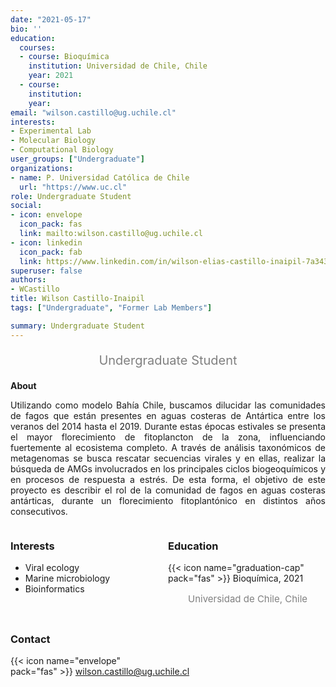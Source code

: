 ```yaml
---
date: "2021-05-17"
bio: ''
education:
  courses:
  - course: Bioquímica 
    institution: Universidad de Chile, Chile 
    year: 2021
  - course: 
    institution: 
    year: 
email: "wilson.castillo@ug.uchile.cl"
interests:
- Experimental Lab
- Molecular Biology
- Computational Biology
user_groups: ["Undergraduate"]
organizations:
- name: P. Universidad Católica de Chile
  url: "https://www.uc.cl"
role: Undergraduate Student
social:
- icon: envelope
  icon_pack: fas
  link: mailto:wilson.castillo@ug.uchile.cl
- icon: linkedin
  icon_pack: fab
  link: https://www.linkedin.com/in/wilson-elias-castillo-inaipil-7a3437205
superuser: false
authors:
- WCastillo
title: Wilson Castillo-Inaipil
tags: ["Undergraduate", "Former Lab Members"]

summary: Undergraduate Student
---
```

<p style="color:grey; font-size:20px; text-align:center;"> Undergraduate Student </p>

<div style="text-align:justify;">

**About**

Utilizando como modelo Bahía Chile, buscamos dilucidar las comunidades de fagos que están presentes en aguas costeras de Antártica entre los veranos del 2014 hasta el 2019. Durante estas épocas estivales se presenta el mayor florecimiento de fitoplancton de la zona, influenciando fuertemente al ecosistema completo. A través de análisis taxonómicos de metagenomas se busca rescatar secuencias virales y en ellas, realizar la búsqueda de AMGs involucrados en los principales ciclos biogeoquímicos y en procesos de respuesta a estrés. De esta forma, el objetivo de este proyecto es describir el rol de la comunidad de fagos en aguas costeras antárticas, durante un florecimiento fitoplantónico en distintos años consecutivos. <br>

</div>

<style>
.column-left{
  float: left;
  width: 50%;
  text-align: left;
}
.column-right{
  float: right;
  width: 50%;
  text-align: left;
}
</style>

<div class="column-left">

<h3> Interests </h3>

-	Viral ecology
-	Marine microbiology
-	Bioinformatics

<br><br>

</div>

<div class="column-right">

<h3> Education </h3>
{{< icon name="graduation-cap" pack="fas" >}} Bioquímica, 2021
<p style="color:grey; font-size:15px; padding-left:32px;"> Universidad de Chile, Chile </p>

<br><br><br><br>
</div>


<h3> Contact </h3>

{{< icon name="envelope" pack="fas" >}} wilson.castillo@ug.uchile.cl <br>

<a href="mailto:wilson.castillo@ug.uchile.cl"><i class="fas fa-envelope"></i></a> &nbsp;
<a href="https://www.linkedin.com/in/wilson-elias-castillo-inaipil-7a3437205/"><i class="fab fa-linkedin"></i></a> 
